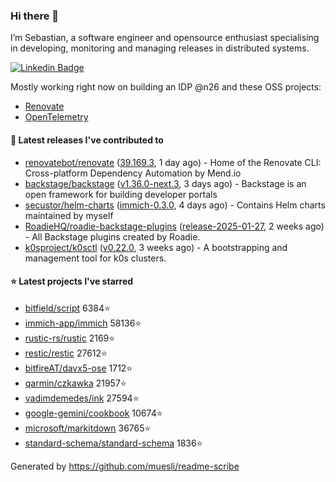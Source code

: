 ### Hi there 👋

I’m Sebastian, a software engineer and opensource enthusiast specialising in developing, monitoring and managing releases in distributed systems.    

[![Linkedin Badge](https://img.shields.io/badge/-LinkedIn-blue?style=flat&logo=Linkedin&logoColor=white&link=https://www.linkedin.com/in/sebastian-poxhofer/)](https://www.linkedin.com/in/sebastian-poxhofer/)

Mostly working right now on building an IDP @n26 and these OSS projects:
- [Renovate](https://github.com/renovatebot/renovate)
- [OpenTelemetry](https://github.com/open-telemetry)



#### 🚀 Latest releases I've contributed to

- [renovatebot/renovate](https://github.com/renovatebot/renovate) ([39.169.3](https://github.com/renovatebot/renovate/releases/tag/39.169.3), 1 day ago) - Home of the Renovate CLI: Cross-platform Dependency Automation by Mend.io
- [backstage/backstage](https://github.com/backstage/backstage) ([v1.36.0-next.3](https://github.com/backstage/backstage/releases/tag/v1.36.0-next.3), 3 days ago) - Backstage is an open framework for building developer portals
- [secustor/helm-charts](https://github.com/secustor/helm-charts) ([immich-0.3.0](https://github.com/secustor/helm-charts/releases/tag/immich-0.3.0), 4 days ago) - Contains Helm charts maintained by myself
- [RoadieHQ/roadie-backstage-plugins](https://github.com/RoadieHQ/roadie-backstage-plugins) ([release-2025-01-27](https://github.com/RoadieHQ/roadie-backstage-plugins/releases/tag/release-2025-01-27), 2 weeks ago) - All Backstage plugins created by Roadie.
- [k0sproject/k0sctl](https://github.com/k0sproject/k0sctl) ([v0.22.0](https://github.com/k0sproject/k0sctl/releases/tag/v0.22.0), 3 weeks ago) - A bootstrapping and management tool for k0s clusters.

#### ⭐ Latest projects I've starred

- [bitfield/script](https://github.com/bitfield/script) 6384⭐
- [immich-app/immich](https://github.com/immich-app/immich) 58136⭐
- [rustic-rs/rustic](https://github.com/rustic-rs/rustic) 2169⭐
- [restic/restic](https://github.com/restic/restic) 27612⭐
- [bitfireAT/davx5-ose](https://github.com/bitfireAT/davx5-ose) 1712⭐
- [qarmin/czkawka](https://github.com/qarmin/czkawka) 21957⭐
- [vadimdemedes/ink](https://github.com/vadimdemedes/ink) 27594⭐
- [google-gemini/cookbook](https://github.com/google-gemini/cookbook) 10674⭐
- [microsoft/markitdown](https://github.com/microsoft/markitdown) 36765⭐
- [standard-schema/standard-schema](https://github.com/standard-schema/standard-schema) 1836⭐



Generated by https://github.com/muesli/readme-scribe
